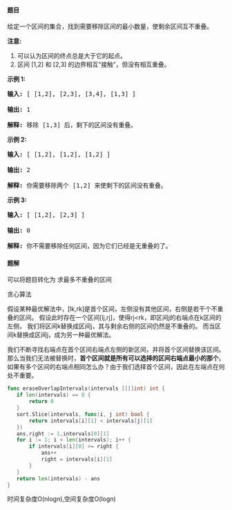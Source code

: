 #### 题目
<p>给定一个区间的集合，找到需要移除区间的最小数量，使剩余区间互不重叠。</p>

<p><strong>注意:</strong></p>

<ol>
	<li>可以认为区间的终点总是大于它的起点。</li>
	<li>区间 [1,2] 和 [2,3] 的边界相互&ldquo;接触&rdquo;，但没有相互重叠。</li>
</ol>

<p><strong>示例 1:</strong></p>

<pre>
<strong>输入:</strong> [ [1,2], [2,3], [3,4], [1,3] ]

<strong>输出:</strong> 1

<strong>解释:</strong> 移除 [1,3] 后，剩下的区间没有重叠。
</pre>

<p><strong>示例 2:</strong></p>

<pre>
<strong>输入:</strong> [ [1,2], [1,2], [1,2] ]

<strong>输出:</strong> 2

<strong>解释:</strong> 你需要移除两个 [1,2] 来使剩下的区间没有重叠。
</pre>

<p><strong>示例 3:</strong></p>

<pre>
<strong>输入:</strong> [ [1,2], [2,3] ]

<strong>输出:</strong> 0

<strong>解释:</strong> 你不需要移除任何区间，因为它们已经是无重叠的了。
</pre>


 #### 题解
 可以将题目转化为 求最多不重叠的区间
 
 贪心算法
 
 假设某种最优解法中，[lk,rk]是首个区间，左侧没有其他区间，右侧是若干个不重叠的区间。
 假设此时存在一个区间[lj,rj]，使得rj<rk，即区间j的右端点在k区间的左侧，
 我们将区间k替换成区间j，其与剩余右侧的区间仍然是不重叠的。
 而当区间k替换成区间j，成为另一种最优解法。
 
 我们不断寻找右端点在首个区间右端点左侧的新区间，并将首个区间替换该区间。
 那么当我们无法被替换时，**首个区间就是所有可以选择的区间右端点最小的那个**。
 如果有多个区间的右端点相同怎么办？由于我们选择首个区间，因此在左端点在何处不重要。
 
 ```go
func eraseOverlapIntervals(intervals [][]int) int {
	if len(intervals) == 0 {
		return 0
	}
	sort.Slice(intervals, func(i, j int) bool {
		return intervals[i][1] < intervals[j][1]
	})
	ans,right := 1,intervals[0][1]
	for i := 1; i < len(intervals); i++ {
		if intervals[i][0] >= right {
			ans++
			right = intervals[i][1]
		}
	}
	return len(intervals) - ans
}
```
 时间复杂度O(nlogn),空间复杂度O(logn)